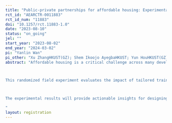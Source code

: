 ```yaml
---
title: "Public-private partnerships for affordable housing: Experimental evidence from Nigeria"
rct_id: "AEARCTR-0011883"
rct_id_num: "11883"
doi: "10.1257/rct.11883-1.0"
date: "2023-08-10"
status: "on_going"
jel: ""
start_year: "2023-08-02"
end_year: "2024-03-02"
pi: "Yanlin Wan"
pi_other: "Xu ZhangHKUST(GZ); Shem Ikoojo AyegbaHKUST; Yun HouHKUST(GZ); Ye QiHKUST"
abstract: "Affordable housing is a critical challenge across many developing countries, including Nigeria, where the housing deficit is estimated to be between 17 million – 21 million units. With rapid urbanization and population growth, innovative approaches beyond public sector housing are urgently needed to expand access to adequate and affordable housing. Public-private partnerships (PPPs) have emerged as a promising strategy by leveraging the private sector's expertise and financing capacity while harnessing the government's social objectives and convening power. However, stakeholder engagement remains a crucial barrier to implementing successful affordable housing PPPs, as private partners may lack expertise in this model and perceive risks due to unclear regulations.

This randomized field experiment evaluates the impact of tailored training interventions on private construction firms' willingness to participate in affordable housing PPPs in Nigeria. A sample of 360 senior personnel from firms will be randomly assigned to one of three groups: a control group receiving general training on housing trends, a treatment group receiving basic PPP training, and a treatment group receiving comprehensive PPP training, including detailed PPP training for affordable housing and a complete introduction to different PPP project models. Surveys will evaluate willingness to participate and the preferred PPP model before and after the training workshops. Administrative data will also track project enrolment over six months.

The experimental results will provide actionable insights for designing training programs and policy tools to catalyze win-win PPP models that align public and private goals for expanding access to adequate and affordable housing.
"
layout: registration
---
```


